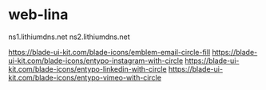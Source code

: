 # web-lina

ns1.lithiumdns.net
ns2.lithiumdns.net

https://blade-ui-kit.com/blade-icons/emblem-email-circle-fill
https://blade-ui-kit.com/blade-icons/entypo-instagram-with-circle
https://blade-ui-kit.com/blade-icons/entypo-linkedin-with-circle
https://blade-ui-kit.com/blade-icons/entypo-vimeo-with-circle

